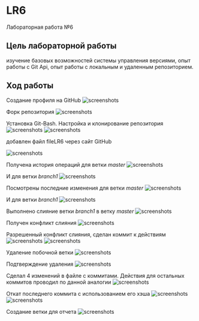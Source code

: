 # LR6
Лабораторная работа №6

## Цель лабораторной работы
изучение базовых возможностей системы управления версиями, опыт работы с Git Api, опыт работы с локальным и удаленным репозиторием. 

## Ход работы
Создание профиля на GitHub
![screenshots](img/00.png)

Форк репозитория 
![screenshots](img/0.png)


Установка Git-Bash. Настройка и клонирование репозитория
![screenshots](img/1.png) 
![screenshots](img/2.png)

добавлен файл fileLR6 через сайт GitHub

![screenshots](img/7.png)

Получена история операций для ветки *master* 
![screenshots](img/5.0.png)

И для ветки *branch1*
![screenshots](img/5.1.png)

Посмотрены последние изменения для ветки *master* 
![screenshots](img/6.1.png)

И для ветки *branch1*
![screenshots](img/6.2.png)

Выполнено слияние ветки *branch1* в ветку *master* 
![screenshots](img/7.png)

Получен конфликт слияния
![screenshots](img/8.png)

Разрешенный конфликт слияния, сделан коммит к действиям
![screenshots](img/9.png)
![screenshots](img/10.png)

Удаление побочной ветки
![screenshots](img/11.png)

Подтверждение удаления
![screenshots](img/12.png)

Сделал 4 изменений в файле с коммитами. Действия для остальных коммитов проводил по данной аналогии
![screenshots](img/13.png)

Откат последнего коммита c использованием его хэша
![screenshots](img/14.0.png)
![screenshots](img/14.1.png)

Создание ветки для отчета
![screenshots](img/15.png)